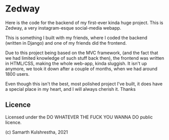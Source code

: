 # Zedway

Here is the code for the backend of my first-ever kinda huge project.
This is Zedway, a very instagram-esque social-media webapp.

This is something I built with my friends, where I coded the backend
(written in Django) and one of my friends did the frontend.

Due to this project being based on the MVC framework,
(and the fact that we had limited knowledge of such stuff back then),
the frontend was written in HTML/CSS, making the whole web-app,
kinda sluggish. It isn't up anymore, we took it down after a couple
of months, when we had around 1800 users.

Even though this isn't the best, most polished project I've built,
it does have a special place in my heart, and I will always cherish it.
Thanks

## Licence

Licensed under the DO WHATEVER THE FUCK YOU WANNA DO public licence.

(c) Samarth Kulshrestha, 2021
